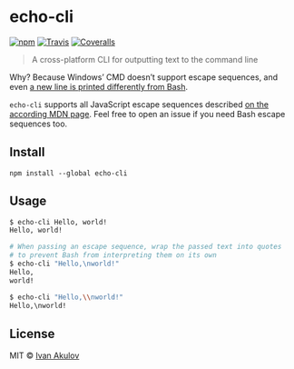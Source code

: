 # echo-cli

[![npm](https://img.shields.io/npm/v/echo-cli.svg?maxAge=2592000&style=flat-square&reset-cache)](https://www.npmjs.com/package/echo-cli) [![Travis](https://img.shields.io/travis/iamakulov/echo-cli.svg?maxAge=2592000&style=flat-square&reset-cache)](https://travis-ci.org/iamakulov/echo-cli) [![Coveralls](https://img.shields.io/coveralls/iamakulov/echo-cli.svg?maxAge=2592000&style=flat-square&reset-cache)](https://coveralls.io/github/iamakulov/echo-cli)

> A cross-platform CLI for outputting text to the command line

Why? Because Windows’ CMD doesn’t support escape sequences, and even [a new line is printed differently from Bash](http://stackoverflow.com/a/132804/1192426).

`echo-cli` supports all JavaScript escape sequences described [on the according MDN page](https://developer.mozilla.org/en-US/docs/Web/JavaScript/Guide/Grammar_and_types#Using_special_characters_in_strings). Feel free to open an issue if you need Bash escape sequences too.

## Install

```
npm install --global echo-cli
```

## Usage

```sh
$ echo-cli Hello, world!
Hello, world!

# When passing an escape sequence, wrap the passed text into quotes
# to prevent Bash from interpreting them on its own
$ echo-cli "Hello,\nworld!"
Hello,
world!

$ echo-cli "Hello,\\nworld!"
Hello,\nworld!
```

## License

MIT © [Ivan Akulov](http://iamakulov.com)
